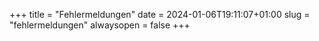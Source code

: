 +++
title = "Fehlermeldungen"
date = 2024-01-06T19:11:07+01:00
slug = "fehlermeldungen"
alwaysopen = false
+++
